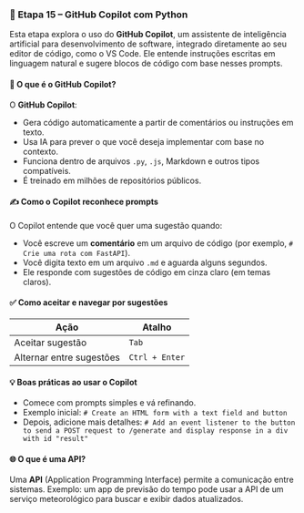 ### 🤖 Etapa 15 – GitHub Copilot com Python

Esta etapa explora o uso do **GitHub Copilot**, um assistente de inteligência artificial para desenvolvimento de software, integrado diretamente ao seu editor de código, como o VS Code. Ele entende instruções escritas em linguagem natural e sugere blocos de código com base nesses prompts.

#### 🧠 O que é o GitHub Copilot?

O **GitHub Copilot**:

* Gera código automaticamente a partir de comentários ou instruções em texto.
* Usa IA para prever o que você deseja implementar com base no contexto.
* Funciona dentro de arquivos `.py`, `.js`, Markdown e outros tipos compatíveis.
* É treinado em milhões de repositórios públicos.

#### ✍️ Como o Copilot reconhece prompts

O Copilot entende que você quer uma sugestão quando:

* Você escreve um **comentário** em um arquivo de código (por exemplo, `# Crie uma rota com FastAPI`).
* Você digita texto em um arquivo `.md` e aguarda alguns segundos.
* Ele responde com sugestões de código em cinza claro (em temas claros).

#### ✅ Como aceitar e navegar por sugestões

| Ação                     | Atalho         |
| ------------------------ | -------------- |
| Aceitar sugestão         | `Tab`          |
| Alternar entre sugestões | `Ctrl + Enter` |

#### 💡 Boas práticas ao usar o Copilot

* Comece com prompts simples e vá refinando.
* Exemplo inicial:
  `# Create an HTML form with a text field and button`
* Depois, adicione mais detalhes:
  `# Add an event listener to the button to send a POST request to /generate and display response in a div with id "result"`

#### 🌐 O que é uma API?

Uma **API** (Application Programming Interface) permite a comunicação entre sistemas.
Exemplo: um app de previsão do tempo pode usar a API de um serviço meteorológico para buscar e exibir dados atualizados.
